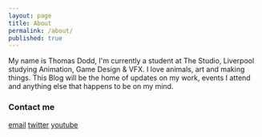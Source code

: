 ```yaml
---
layout: page
title: About
permalink: /about/
published: true
---
```


My name is Thomas Dodd, I'm currently a student at The Studio, Liverpool studying Animation, Game Design & VFX. I love animals, art and making things.
This Blog will be the home of updates on my work, events I attend and anything else that happens to be on my mind.

### Contact me

[email](mailto:doddjthomas@gmail.com)
[twitter](twitter.com/eldritchLupin)
[youtube](#)
